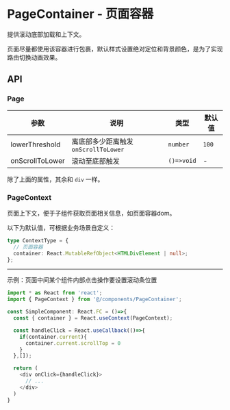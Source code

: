 # PageContainer - 页面容器

提供滚动底部加载和上下文。

页面尽量都使用该容器进行包裹，默认样式设置绝对定位和背景颜色，是为了实现路由切换动画效果。

## API

### Page

| 参数      | 说明     | 类型        | 默认值 |
| --------- | -------- | ----------- | ------ |
| lowerThreshold | 离底部多少距离触发 `onScrollToLower` | `number`   | `100` |
| onScrollToLower     | 滚动至底部触发 | `()=>void` | -      |

除了上面的属性，其余和 `div` 一样。

### PageContext

页面上下文，便于子组件获取页面相关信息，如页面容器dom。

以下为默认值，可根据业务场景自定义：

```typescript
type ContextType = {
  // 页面容器
  container: React.MutableRefObject<HTMLDivElement | null>;
};
```

---

示例：页面中间某个组件内部点击操作要设置滚动条位置

```typescript
import * as React from 'react';
import { PageContext } from '@/components/PageContainer';

const SimpleComponent: React.FC = ()=>{
  const { container } = React.useContext(PageContext);

  const handleClick = React.useCallback(()=>{
    if(container.current){
      container.current.scrollTop = 0
    }
  },[]);

  return (
    <div onClick={handleClick}>
      // ...
    </div>
  )
}
```

